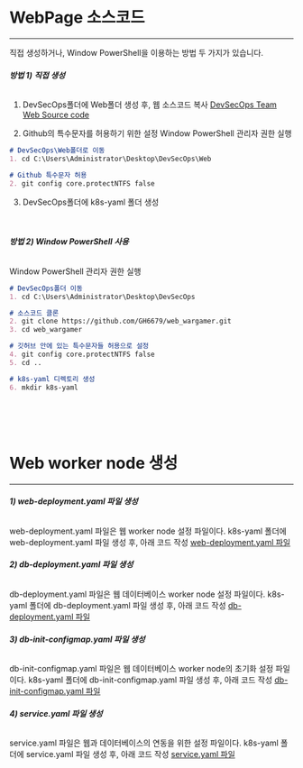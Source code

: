 # WebPage 소스코드
---
직접 생성하거나, Window PowerShell을 이용하는 방법 두 가지가 있습니다.

###### **방법 1) 직접 생성**
1. DevSecOps폴더에 Web폴더 생성 후, 웹 소스코드 복사
[DevSecOps Team Web Source code](https://github.com/GH6679/web_wargamer)

2. Github의 특수문자를 허용하기 위한 설정
Window PowerShell 관리자 권한 실행
```md
# DevSecOps\Web폴더로 이동
1. cd C:\Users\Administrator\Desktop\DevSecOps\Web

# Github 특수문자 허용
2. git config core.protectNTFS false
```
3. DevSecOps폴더에 k8s-yaml 폴더 생성
<br>

###### **방법 2) Window PowerShell 사용**
Window PowerShell 관리자 권한 실행
```md
# DevSecOps폴더 이동
1. cd C:\Users\Administrator\Desktop\DevSecOps

# 소스코드 클론 
2. git clone https://github.com/GH6679/web_wargamer.git
3. cd web_wargamer 

# 깃허브 안에 있는 특수문자들 허용으로 설정 
4. git config core.protectNTFS false 
5. cd .. 

# k8s-yaml 디렉토리 생성 
6. mkdir k8s-yaml
```
<br><br><br>

# Web worker node 생성
---

###### **1) web-deployment.yaml 파일 생성**
web-deployment.yaml 파일은 웹 worker node 설정 파일이다.
k8s-yaml 폴더에 web-deployment.yaml 파일 생성 후, 아래 코드 작성
<a href="#" class="show-code" data-code-file="web-deployment">web-deployment.yaml 파일</a> <br>

###### **2) db-deployment.yaml 파일 생성**
db-deployment.yaml 파일은 웹 데이터베이스 worker node 설정 파일이다.
k8s-yaml 폴더에 db-deployment.yaml 파일 생성 후, 아래 코드 작성
<a href="#" class="show-code" data-code-file="db-deployment">db-deployment.yaml 파일</a> <br>

###### **3) db-init-configmap.yaml 파일 생성**
db-init-configmap.yaml 파일은 웹 데이터베이스 worker node의 초기화 설정 파일이다.
k8s-yaml 폴더에 db-init-configmap.yaml 파일 생성 후, 아래 코드 작성
<a href="#" class="show-code" data-code-file="db-init-configmap">db-init-configmap.yaml 파일</a> <br>

###### **4) service.yaml 파일 생성**
service.yaml 파일은 웹과 데이터베이스의 연동을 위한 설정 파일이다.
k8s-yaml 폴더에 service.yaml 파일 생성 후, 아래 코드 작성
<a href="#" class="show-code" data-code-file="service">service.yaml 파일</a> <br>